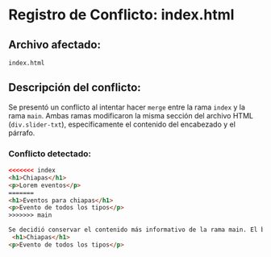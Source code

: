 # Registro de Conflicto: index.html

## Archivo afectado:
`index.html`

## Descripción del conflicto:
Se presentó un conflicto al intentar hacer `merge` entre la rama `index` y la rama `main`. Ambas ramas modificaron la misma sección del archivo HTML (`div.slider-txt`), específicamente el contenido del encabezado y el párrafo.

### Conflicto detectado:
```html
<<<<<<< index
<h1>Chiapas</h1>
<p>Lorem eventos</p>
=======
<h1>Eventos para chiapas</h1>
<p>Evento de todos los tipos</p>
>>>>>>> main

Se decidió conservar el contenido más informativo de la rama main. El bloque final quedó así:
 <h1>Chiapas</h1>
<p>Evento de todos los tipos</p>

